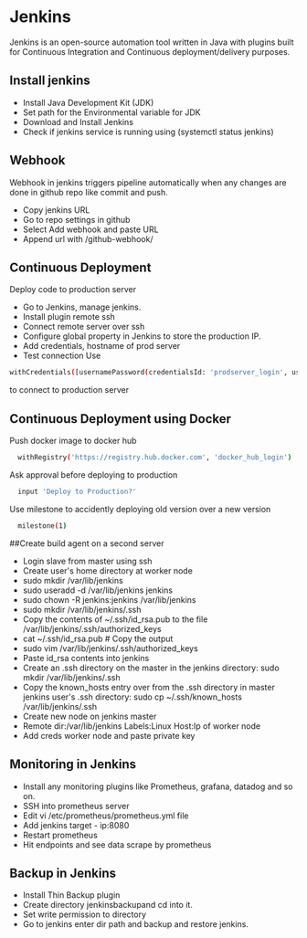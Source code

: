 
# Jenkins

Jenkins is an open-source automation tool written in Java with plugins built for Continuous Integration and Continuous deployment/delivery purposes.
## Install jenkins

* Install Java Development Kit (JDK)
* Set path for the Environmental variable for JDK
* Download and Install Jenkins
* Check if jenkins service is running using (systemctl status jenkins)

## Webhook

Webhook in jenkins triggers pipeline automatically when any changes are done in github repo like commit and push.

* Copy jenkins URL 
* Go to repo settings in github
* Select Add webhook and paste URL
* Append url with /github-webhook/
## Continuous Deployment

Deploy code to production server 
* Go to Jenkins, manage jenkins.
* Install plugin remote ssh
* Connect remote server over ssh
* Configure global property in Jenkins to store the production IP.
* Add credentials, hostname of prod server
* Test connection
Use 
```bash
withCredentials([usernamePassword(credentialsId: 'prodserver_login', usernameVariable: 'USERNAME', passwordVariable: 'USERPASS')]) 
```
to connect to production server

## Continuous Deployment using Docker

Push docker image to docker hub

```bash
  withRegistry('https://registry.hub.docker.com', 'docker_hub_login')
```
Ask approval before deploying to production

```bash
  input 'Deploy to Production?'
```
Use milestone to accidently deploying old version over a new version 

```bash
  milestone(1)
```
##Create build agent on a second server 

* Login slave from master using ssh
* Create user's home directory at worker node
* sudo mkdir /var/lib/jenkins
* sudo useradd -d /var/lib/jenkins jenkins
* sudo chown -R jenkins:jenkins /var/lib/jenkins
* sudo mkdir /var/lib/jenkins/.ssh
* Copy the contents of ~/.ssh/id_rsa.pub to the file /var/lib/jenkins/.ssh/authorized_keys
* cat ~/.ssh/id_rsa.pub # Copy the output
* sudo vim /var/lib/jenkins/.ssh/authorized_keys 
* Paste id_rsa contents into jenkins
* Create an .ssh directory on the master in the jenkins directory:
   sudo mkdir /var/lib/jenkins/.ssh
* Copy the known_hosts entry over from the .ssh directory in master   jenkins user's .ssh directory:
  sudo cp ~/.ssh/known_hosts /var/lib/jenkins/.ssh
* Create new node on jenkins master 
* Remote dir:/var/lib/jenkins Labels:Linux Host:Ip of worker node
* Add creds worker node and paste private key

## Monitoring in Jenkins

* Install any monitoring plugins like Prometheus, grafana, datadog   and so on.
* SSH into prometheus server
* Edit vi /etc/prometheus/prometheus.yml file
* Add jenkins target - ip:8080
* Restart prometheus
* Hit endpoints and see data scrape by prometheus


## Backup in Jenkins

* Install Thin Backup plugin
* Create directory jenkinsbackupand cd into it.
* Set write permission to directory
* Go to jenkins enter dir path and backup and restore jenkins.











